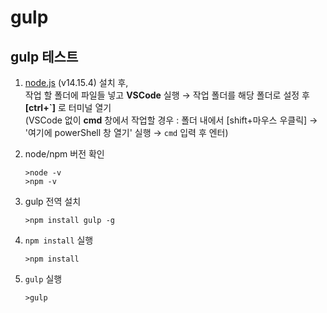 # gulp

## gulp 테스트
1. [node.js](https://nodejs.org/) (v14.15.4) 설치 후,  
    작업 할 폴더에 파일들 넣고 **VSCode** 실행 → 작업 폴더를 해당 폴더로 설정 후 **[ctrl+\`]** 로 터미널 열기  
    (VSCode 없이 **cmd** 창에서 작업할 경우 : 폴더 내에서 [shift+마우스 우클릭] → '여기에 powerShell 창 열기' 실행 → `cmd` 입력 후 엔터)

2. node/npm 버전 확인
    ```
    >node -v
    >npm -v
    ```
2. gulp 전역 설치
    ```
    >npm install gulp -g
    ```
3. `npm install` 실행  
    ```
    >npm install
    ```
4. `gulp` 실행
    ```
    >gulp
    ```
